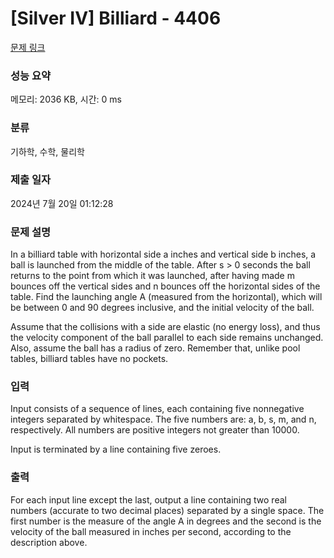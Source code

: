 # [Silver IV] Billiard - 4406 

[문제 링크](https://www.acmicpc.net/problem/4406) 

### 성능 요약

메모리: 2036 KB, 시간: 0 ms

### 분류

기하학, 수학, 물리학

### 제출 일자

2024년 7월 20일 01:12:28

### 문제 설명

<p>In a billiard table with horizontal side a inches and vertical side b inches, a ball is launched from the middle of the table. After s > 0 seconds the ball returns to the point from which it was launched, after having made m bounces off the vertical sides and n bounces off the horizontal sides of the table. Find the launching angle A (measured from the horizontal), which will be between 0 and 90 degrees inclusive, and the initial velocity of the ball.</p>

<p>Assume that the collisions with a side are elastic (no energy loss), and thus the velocity component of the ball parallel to each side remains unchanged. Also, assume the ball has a radius of zero. Remember that, unlike pool tables, billiard tables have no pockets.</p>

### 입력 

 <p>Input consists of a sequence of lines, each containing five nonnegative integers separated by whitespace. The five numbers are: a, b, s, m, and n, respectively. All numbers are positive integers not greater than 10000.</p>

<p>Input is terminated by a line containing five zeroes.</p>

### 출력 

 <p>For each input line except the last, output a line containing two real numbers (accurate to two decimal places) separated by a single space. The first number is the measure of the angle A in degrees and the second is the velocity of the ball measured in inches per second, according to the description above.</p>

